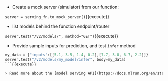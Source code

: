 
- Create a mock server (simulator) from our function:

`server = serving_fn.to_mock_server()`{{execute}}

- list models behind the function endpoint/router

`server.test("/v2/models/", method="GET")`{{execute}}

- Provide sample inputs for prediction, and test `infer` method

```python
my_data = {"inputs":[[5.1, 3.5, 1.4, 0.2],[7.7, 3.8, 6.7, 2.2]]}
server.test("/v2/models/my_model/infer", body=my_data)
```{{execute}}

> Read more about the [model serving API](https://docs.mlrun.org/en/stable/serving/model-api.html)
